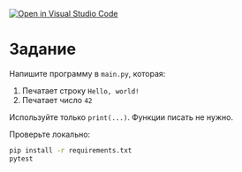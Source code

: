 [![Open in Visual Studio Code](https://classroom.github.com/assets/open-in-vscode-2e0aaae1b6195c2367325f4f02e2d04e9abb55f0b24a779b69b11b9e10269abc.svg)](https://classroom.github.com/online_ide?assignment_repo_id=20705301&assignment_repo_type=AssignmentRepo)
# Задание

Напишите программу в `main.py`, которая:

1. Печатает строку `Hello, world!`
2. Печатает число `42`

Используйте только `print(...)`. Функции писать не нужно.

Проверьте локально:

```bash
pip install -r requirements.txt
pytest
